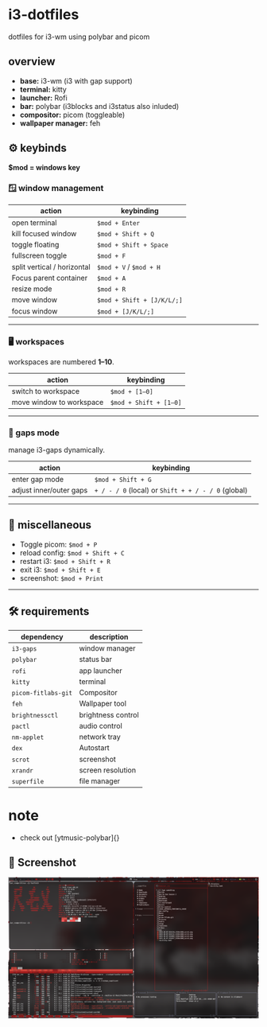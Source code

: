 # i3-dotfiles
dotfiles for i3-wm using polybar and picom

## overview

- **base:** i3-wm (i3 with gap support)  
- **terminal:** kitty  
- **launcher:** Rofi  
- **bar:** polybar (i3blocks and i3status also inluded)  
- **compositor:** picom (toggleable)  
- **wallpaper manager:** feh  

## ⚙️ keybinds
**$mod = windows key**
 ### 🪟 window management
| action | keybinding |
|--------|-------------|
| open terminal | `$mod + Enter` |
| kill focused window | `$mod + Shift + Q` |
| toggle floating | `$mod + Shift + Space` |
| fullscreen toggle | `$mod + F` |
| split vertical / horizontal | `$mod + V` / `$mod + H` |
| Focus parent container | `$mod + A` |
| resize mode | `$mod + R` |
| move window | `$mod + Shift + [J/K/L/;]` |
| focus window | `$mod + [J/K/L/;]` |
---

### 🖥️ workspaces
workspaces are numbered **1–10**.

| action | keybinding |
|--------|-------------|
| switch to workspace | `$mod + [1–0]` |
| move window to workspace | `$mod + Shift + [1–0]` |
---

### 🧩 gaps mode
manage i3-gaps dynamically.

| action | keybinding |
|--------|-------------|
| enter gap mode | `$mod + Shift + G` |
| adjust inner/outer gaps | `+ / - / 0` (local) or `Shift + + / - / 0` (global) |
---

## 🧾 miscellaneous

- Toggle picom: `$mod + P` 
- reload config: `$mod + Shift + C`
- restart i3: `$mod + Shift + R`
- exit i3: `$mod + Shift + E`
- screenshot: `$mod + Print`


---

## 🛠️ requirements

| dependency | description |
|-------------|-------------|
| `i3-gaps` | window manager |
| `polybar` | status bar |
| `rofi` | app launcher |
| `kitty` | terminal |
| `picom-fitlabs-git` | Compositor |
| `feh` | Wallpaper tool |
| `brightnessctl` | brightness control |
| `pactl` | audio control |
| `nm-applet` | network tray |
| `dex` | Autostart |
| `scrot` | screenshot |
| `xrandr` | screen resolution |
| `superfile` | file manager |

# note
- check out [ytmusic-polybar]{}

## 📸 Screenshot

![screenshot 1](Pictures/2025-10-07-052325_1920x1080_scrot.png)